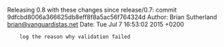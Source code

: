 Releasing 0.8 with these changes since release/0.7:
    commit 9dfcbd8006a366625db8eff8f8a5ac56f764324d
    Author: Brian Sutherland <brian@vanguardistas.net>
    Date:   Tue Jul 7 16:53:02 2015 +0200
    
        log the reason why validation failed
